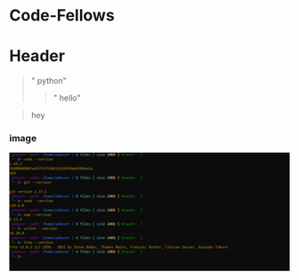 # Code-Fellows
# Header
> " python" 
>> " hello"


> hey


### image

![cat image](Screenshot_1.png)